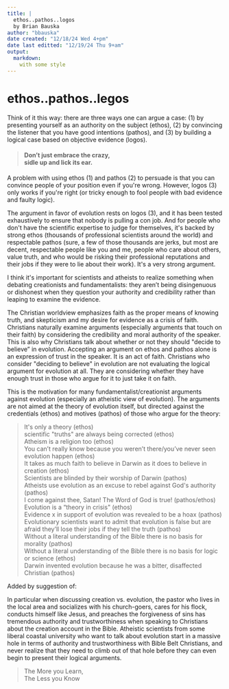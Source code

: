 ```yaml
---
title: |
  ethos..pathos..logos
  by Brian Bauska
author: "bbauska"
date created: "12/18/24 Wed 4+pm"
date last editted: "12/19/24 Thu 9+am"
output: 
  markdown:
    with some style
---
```

# ethos..pathos..legos

<p>Think of it this way: there are three ways one can argue a case: (1) by presenting 
yourself as an authority on the subject (ethos), (2) by convincing the listener that 
you have good intentions (pathos), and (3) by building a logical case based on 
objective evidence (logos).</p>

<h4>
<blockquote>
Don’t just embrace the crazy,<br>
sidle up and lick its ear.
</blockquote>
</h4>

<p>A problem with using ethos (1) and pathos (2) to persuade is that you can convince people 
of your position even if you're wrong. However, logos (3) only works if you're right (or 
tricky enough to fool people with bad evidence and faulty logic).</p>

<p>The argument in favor of evolution rests on logos (3), and it has been tested exhaustively 
to ensure that nobody is pulling a con job. And for people who don't have the scientific 
expertise to judge for themselves, it's backed by strong ethos (thousands of professional 
scientists around the  world) and respectable pathos (sure, a few of those thousands are 
jerks, but most are decent, respectable people like you and me, people who care about others, 
value truth, and who would be risking their professional reputations and their jobs if they 
were to lie about their work). It's a very strong argument.</p>

<p>I think it's important for scientists and atheists to realize something when debating 
creationists and fundamentalists: they aren’t being disingenuous or dishonest when they 
question your authority and credibility rather than leaping to examine the evidence.</p>

<p>The Christian worldview emphasizes faith as the proper means of knowing truth, and 
skepticism and my desire for evidence as a crisis of faith. Christians naturally examine 
arguments (especially arguments that touch on their faith) by considering the credibility 
and moral authority of the speaker. This is also why Christians talk about whether or not 
they should "decide to believe” in evolution. Accepting an argument on ethos and pathos 
alone is an expression of trust in the speaker. It is an act of faith. Christians who 
consider "deciding to believe" in evolution are not evaluating the logical argument for 
evolution at all. They are considering whether they have enough trust in those who argue 
for it to just take it on faith.</p>

<p>This is the motivation for many fundamentalist/creationist arguments against evolution 
(especially an atheistic view of evolution). The arguments are not aimed at the theory of 
evolution itself, but directed against the credentials (ethos) and motives (pathos) of 
those who argue for the theory:</p>

<blockquote>
It's only a theory (ethos)<br>
scientific "truths" are always being corrected (ethos)<br>
Atheism is a religion too (ethos)<br>
You can’t really know because you weren’t there/you’ve never seen evolution happen (ethos)<br>
It takes as much faith to believe in Darwin as it does to believe in creation (ethos)<br>
Scientists are blinded by their worship of Darwin (pathos)<br>
Atheists use evolution as an excuse to rebel against God's authority (pathos)<br>
I come against thee, Satan! The Word of God is true! (pathos/ethos)<br>
Evolution is a “theory in crisis" (ethos)<br>
Evidence x in support of evolution was revealed to be a hoax (pathos)<br>
Evolutionary scientists want to admit that evolution is false but are afraid they’ll lose 
their jobs if they tell the truth (pathos)<br>
Without a literal understanding of the Bible there is no basis for morality (pathos)<br>
Without a literal understanding of the Bible there is no basis for logic or science (ethos)<br>
Darwin invented evolution because he was a bitter, disaffected Christian (pathos)
</blockquote>

<p>Added by suggestion of:</p>
<p>In particular when discussing creation vs. evolution, the pastor who lives in the local 
area and socializes with his church-goers, cares for his flock, conducts himself like 
Jesus, and preaches the forgiveness of sins has tremendous authority and trustworthiness 
when speaking to Christians about the creation account in the Bible. Atheistic scientists 
from some liberal coastal university who want to talk about evolution start in a massive 
hole in terms of authority and trustworthiness with Bible Belt Christians, and never realize 
that they need to climb out of that hole before they can even begin to present their logical 
arguments.</p>

<blockquote>
The More you Learn,<br>
The Less you Know
</blockquote>
